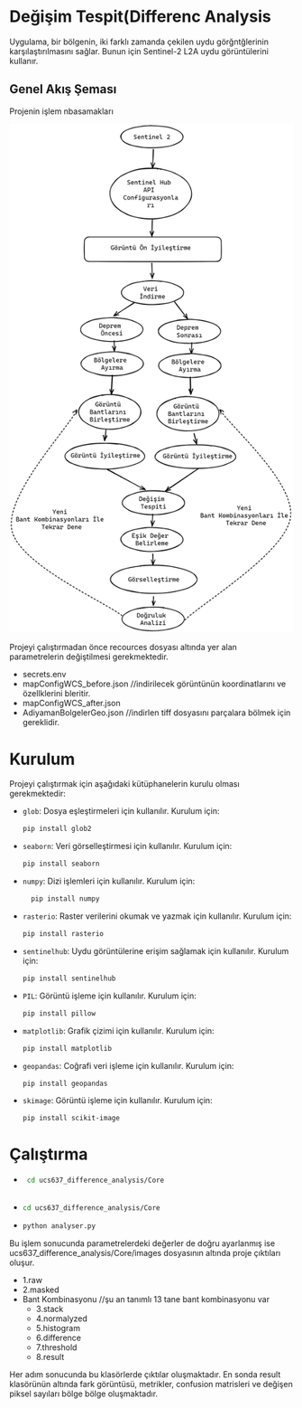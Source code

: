 # Değişim Tespit(Differenc Analysis

Uygulama, bir bölgenin, iki farklı zamanda çekilen uydu görğntğlerinin karşılaştırılmasını sağlar.
Bunun için Sentinel-2 L2A uydu görüntülerini kullanır. 

## Genel Akış Şeması

Projenin işlem nbasamakları

![Analyser Algoritması](resources/Algorithm.png)

Projeyi çalıştırmadan önce recources dosyası altında yer alan parametrelerin değiştilmesi gerekmektedir.
- secrets.env
- mapConfigWCS_before.json //indirilecek görüntünün koordinatlarını ve özellklerini bleritir.
- mapConfigWCS_after.json
- AdiyamanBolgelerGeo.json //indirlen tiff dosyasını parçalara bölmek için gereklidir.

# Kurulum

Projeyi çalıştırmak için aşağıdaki kütüphanelerin kurulu olması gerekmektedir:

- `glob`: Dosya eşleştirmeleri için kullanılır. Kurulum için:
  ```bash
  pip install glob2
  
- `seaborn`: Veri görselleştirmesi için kullanılır. Kurulum için:
    ```bash
  pip install seaborn
  
- `numpy`: Dizi işlemleri için kullanılır. Kurulum için:
  ```bash
    pip install numpy

- `rasterio`: Raster verilerini okumak ve yazmak için kullanılır. Kurulum için:
    ```bash
    pip install rasterio

- `sentinelhub`: Uydu görüntülerine erişim sağlamak için kullanılır. Kurulum için:
    ```bash
    pip install sentinelhub

- `PIL`: Görüntü işleme için kullanılır. Kurulum için:
    ```bash
    pip install pillow

- `matplotlib`: Grafik çizimi için kullanılır. Kurulum için:
    ```bash
    pip install matplotlib

- `geopandas`: Coğrafi veri işleme için kullanılır. Kurulum için:
    ```bash
    pip install geopandas

- `skimage`: Görüntü işleme için kullanılır. Kurulum için:
    ```bash
    pip install scikit-image
  
# Çalıştırma

- ```bash
   cd ucs637_difference_analysis/Core
 
- ```bash
  cd ucs637_difference_analysis/Core

- ```bash
  python analyser.py
  
Bu işlem sonucunda parametrelerdeki değerler de doğru ayarlanmış ise
ucs637_difference_analysis/Core/images
dosyasının altında proje çıktıları oluşur.

- 1.raw
- 2.masked
- Bant Kombinasyonu //şu an tanımlı 13 tane bant kombinasyonu var
  - 3.stack
  - 4.normalyzed
  - 5.histogram
  - 6.difference
  - 7.threshold
  - 8.result

Her adım sonucunda bu klasörlerde çıktılar oluşmaktadır. 
En sonda result klasörünün altında fark görüntüsü, metrikler, confusion matrisleri ve değişen piksel sayıları bölge bölge oluşmaktadır.
